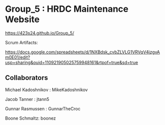 # Group_5 : HRDC Maintenance Website
https://423s24.github.io/Group_5/


Scrum Artifacts:

https://docs.google.com/spreadsheets/d/1NXBdsk_cvbZLVLG1VRVqV4jzgvAm0E01/edit?usp=sharing&ouid=110921905025759948161&rtpof=true&sd=true

## Collaborators

Michael Kadoshnikov : MikeKadoshnikov

Jacob Tanner : jtann5

Gunnar Rasmussen : GunnarTheCroc

Boone Schmaltz: boonez

